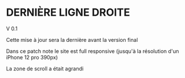 # DERNIÈRE LIGNE DROITE

V 0.1

Cette mise à jour sera la dernière avant la version final

Dans ce patch note le site est full responsive (jusqu'à la résolution d'un iPhone 12 pro 390px)

La zone de scroll a était agrandi